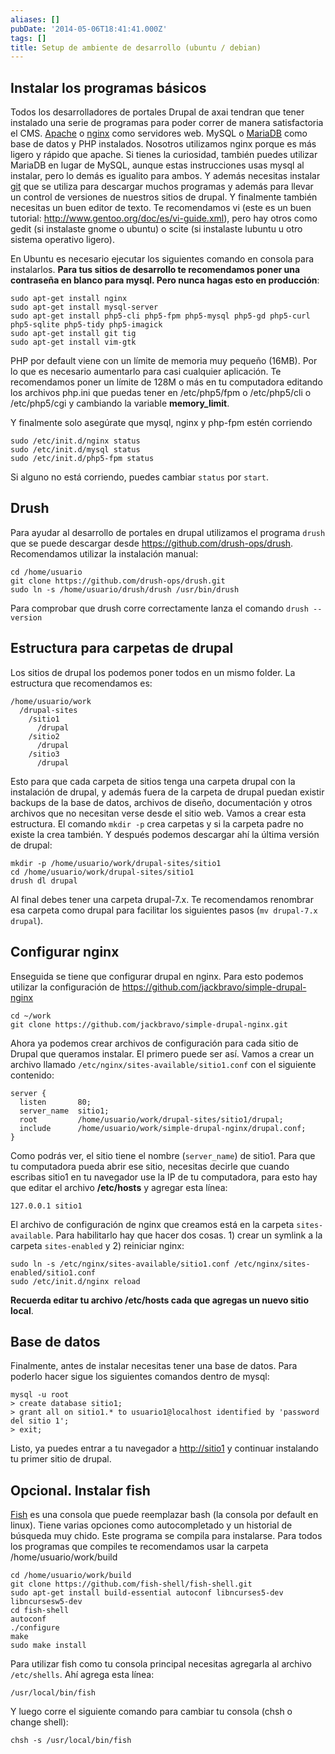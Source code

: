 ```yaml
---
aliases: []
pubDate: '2014-05-06T18:41:41.000Z'
tags: []
title: Setup de ambiente de desarrollo (ubuntu / debian)
---
```


## Instalar los programas básicos

Todos los desarrolladores de portales Drupal de axai tendran que tener instalado una serie de programas para poder correr de manera satisfactoria el CMS. [Apache](https://httpd.apache.org/) o [nginx](http://wiki.nginx.org/Main) como servidores web. MySQL o [MariaDB](https://mariadb.org/) como base de datos y PHP instalados. Nosotros utilizamos nginx porque es más ligero y rápido que apache. Si tienes la curiosidad, también puedes utilizar MariaDB en lugar de MySQL, aunque estas instrucciones usas mysql al instalar, pero lo demás es igualito para ambos. Y además necesitas instalar [git](http://git-scm.com/) que se utiliza para descargar muchos programas y además para llevar un control de versiones de nuestros sitios de drupal. Y finalmente también necesitas un buen editor de texto. Te recomendamos vi (este es un buen tutorial: http://www.gentoo.org/doc/es/vi-guide.xml), pero hay otros como gedit (si instalaste gnome o ubuntu) o scite (si instalaste lubuntu u otro sistema operativo ligero).

En Ubuntu es necesario ejecutar los siguientes comando en consola para instalarlos. **Para tus sitios de desarrollo te recomendamos poner una contraseña en blanco para mysql. Pero nunca hagas esto en producción**:

    sudo apt-get install nginx
    sudo apt-get install mysql-server
    sudo apt-get install php5-cli php5-fpm php5-mysql php5-gd php5-curl php5-sqlite php5-tidy php5-imagick
    sudo apt-get install git tig
    sudo apt-get install vim-gtk

PHP por default viene con un límite de memoria muy pequeño (16MB). Por lo que es necesario aumentarlo para casi cualquier aplicación. Te recomendamos poner un límite de 128M o más en tu computadora editando los archivos php.ini que puedas tener en /etc/php5/fpm o /etc/php5/cli o /etc/php5/cgi y cambiando la variable **memory_limit**.

Y finalmente solo asegúrate que mysql, nginx y php-fpm estén corriendo

    sudo /etc/init.d/nginx status
    sudo /etc/init.d/mysql status
    sudo /etc/init.d/php5-fpm status

Si alguno no está corriendo, puedes cambiar `status` por `start`.

## Drush

Para ayudar al desarrollo de portales en drupal utilizamos el programa `drush` que se puede descargar desde https://github.com/drush-ops/drush. Recomendamos utilizar la instalación manual:

    cd /home/usuario
    git clone https://github.com/drush-ops/drush.git
    sudo ln -s /home/usuario/drush/drush /usr/bin/drush

Para comprobar que drush corre correctamente lanza el comando `drush --version`

## Estructura para carpetas de drupal

Los sitios de drupal los podemos poner todos en un mismo folder. La estructura que recomendamos es:

    /home/usuario/work
      /drupal-sites
        /sitio1
          /drupal
        /sitio2
          /drupal
        /sitio3
          /drupal

Esto para que cada carpeta de sitios tenga una carpeta drupal con la instalación de drupal, y además fuera de la carpeta de drupal puedan existir backups de la base de datos, archivos de diseño, documentación y otros archivos que no necesitan verse desde el sitio web. Vamos a crear esta estructura. El comando `mkdir -p` crea carpetas y si la carpeta padre no existe la crea también. Y después podemos descargar ahí la última versión de drupal:

    mkdir -p /home/usuario/work/drupal-sites/sitio1
    cd /home/usuario/work/drupal-sites/sitio1
    drush dl drupal

Al final debes tener una carpeta drupal-7.x. Te recomendamos renombrar esa carpeta como drupal para facilitar los siguientes pasos (`mv drupal-7.x drupal`).

## Configurar nginx

Enseguida se tiene que configurar drupal en nginx. Para esto podemos utilizar la configuración de https://github.com/jackbravo/simple-drupal-nginx

    cd ~/work
    git clone https://github.com/jackbravo/simple-drupal-nginx.git

Ahora ya podemos crear archivos de configuración para cada sitio de Drupal que queramos instalar. El primero puede ser así. Vamos a crear un archivo llamado `/etc/nginx/sites-available/sitio1.conf` con el siguiente contenido:

    server {
      listen       80;
      server_name  sitio1;
      root         /home/usuario/work/drupal-sites/sitio1/drupal;
      include      /home/usuario/work/simple-drupal-nginx/drupal.conf;
    }

Como podrás ver, el sitio tiene el nombre (`server_name`) de sitio1. Para que tu computadora pueda abrir ese sitio, necesitas decirle que cuando escribas sitio1 en tu navegador use la IP de tu computadora, para esto hay que editar el archivo **/etc/hosts** y agregar esta línea:

    127.0.0.1 sitio1

El archivo de configuración de nginx que creamos está en la carpeta `sites-available`. Para habilitarlo hay que hacer dos cosas. 1) crear un symlink a la carpeta `sites-enabled` y 2) reiniciar nginx:

    sudo ln -s /etc/nginx/sites-available/sitio1.conf /etc/nginx/sites-enabled/sitio1.conf
    sudo /etc/init.d/nginx reload

**Recuerda editar tu archivo /etc/hosts cada que agregas un nuevo sitio local**.

## Base de datos

Finalmente, antes de instalar necesitas tener una base de datos. Para poderlo hacer sigue los siguientes comandos dentro de mysql:

    mysql -u root
    > create database sitio1; 
    > grant all on sitio1.* to usuario1@localhost identified by 'password del sitio 1';
    > exit;

Listo, ya puedes entrar a tu navegador a [http://sitio1](http://sitio1) y continuar instalando tu primer sitio de drupal.

## Opcional. Instalar fish

[Fish](https://github.com/fish-shell/fish-shell) es una consola que puede reemplazar bash (la consola por default en linux). Tiene varias opciones como autocompletado y un historial de búsqueda muy chido. Este programa se compila para instalarse. Para todos los programas que compiles te recomendamos usar la carpeta /home/usuario/work/build

    cd /home/usuario/work/build
    git clone https://github.com/fish-shell/fish-shell.git
    sudo apt-get install build-essential autoconf libncurses5-dev libncursesw5-dev
    cd fish-shell
    autoconf
    ./configure
    make
    sudo make install

Para utilizar fish como tu consola principal necesitas agregarla al archivo `/etc/shells`. Ahí agrega esta línea:

    /usr/local/bin/fish

Y luego corre el siguiente comando para cambiar tu consola (chsh o change shell):

    chsh -s /usr/local/bin/fish